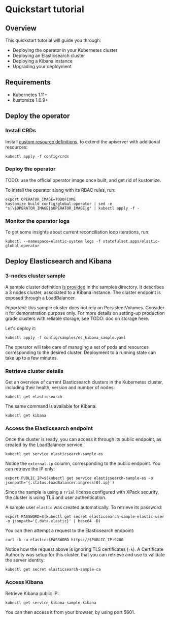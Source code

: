 # Quickstart tutorial

## Overview

This quickstart tutorial will guide you through:

* Deploying the operator in your Kubernetes cluster
* Deploying an Elasticsearch cluster
* Deploying a Kibana instance
* Upgrading your deployment

## Requirements

* Kubernetes 1.11+
* kustomize 1.0.9+

## Deploy the operator

### Install CRDs

Install [custom resource definitions](https://kubernetes.io/docs/concepts/extend-kubernetes/api-extension/custom-resources/), to extend the apiserver with additional resources:

```
kubectl apply -f config/crds
```

### Deploy the operator

TODO: use the official operator image once built, and get rid of kustomize.

To install the operator along with its RBAC rules, run:

```
export OPERATOR_IMAGE=TODOFIXME
kustomize build config/global-operator | sed -e "s|\$OPERATOR_IMAGE|$OPERATOR_IMAGE|g" | kubectl apply -f -
```

### Monitor the operator logs

To get some insights about current reconciliation loop iterations, run:

```
kubectl --namespace=elastic-system logs -f statefulset.apps/elastic-global-operator
```

## Deploy Elasticsearch and Kibana

### 3-nodes cluster sample

A sample cluster definition [is provided](../../operators/config/samples/es_kibana_sample.yaml) in the samples directory. It describes a 3 nodes cluster, associated to a Kibana instance. The cluster endpoint is exposed through a LoadBalancer.

*Important:* this sample cluster does not rely on PersistentVolumes. Consider it for demonstration purpose only. For more details on setting-up production grade clusters with reliable storage, see TODO: doc on storage here.

Let's deploy it:

```
kubectl apply -f config/samples/es_kibana_sample.yaml
```

The operator will take care of managing a set of pods and resources corresponding to the desired cluster. Deployment to a running state can take up to a few minutes.

### Retrieve cluster details

Get an overview of current Elasticsearch clusters in the Kubernetes cluster, including their health, version and number of nodes:

```
kubectl get elasticsearch
```

The same command is available for Kibana:

````
kubectl get kibana
````

### Access the Elasticsearch endpoint

Once the cluster is ready, you can access it through its public endpoint, as created by the LoadBalancer service.

```
kubectl get service elasticsearch-sample-es
```

Notice the `external-ip` column, corresponding to the public endpoint. You can retrieve the IP only:

```
export PUBLIC_IP=$(kubectl get service elasticsearch-sample-es -o jsonpath='{.status.loadBalancer.ingress[0].ip}')
```

Since the sample is using a `Trial` license configured with XPack security, the cluster is using TLS and user authentication.

A sample user `elastic` was created automatically. To retrieve its password:

```
export PASSWORD=$(kubectl get secret elasticsearch-sample-elastic-user -o jsonpath='{.data.elastic}' | base64 -D)
```

You can then attempt a request to the Elasticsearch endpoint:

```
curl -k -u elastic:$PASSWORD https://$PUBLIC_IP:9200
```

Notice how the request above is ignoring TLS certificates (`-k`).
A Certificate Authority was setup for this cluster, that you can retrieve and use to validate the server identity:

```
kubectl get secret elasticsearch-sample-ca
```

### Access Kibana

Retrieve Kibana public IP:

```
kubectl get service kibana-sample-kibana
```

You can then access it from your browser, by using port 5601.
